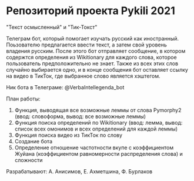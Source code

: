 # Репозиторий проекта Pykili 2021
"Текст осмысленный" и "Тик-Токст"

Телеграм бот, который помогает изучать русский как иностранный. Поьзователю предлагается ввести текст, а затем свой уровень владения русским. После этого бот отправляет сообщение, в котором содержтся определения из Wikitionary для каждого слова, которое пользователь предположительно не знает. Также из всех этих слов случайно выбирается одно, и в конце сообщения бот оставляет ссылку на видео в ТикТок, где выбранное слово является хэштегом.

Ник бота в Телеграме: @VerbaIntellegenda_bot

План работы:
1. Функция, выводящая все возможные леммы от слова Pymorphy2 (ввод: словоформа, вывод: все возможные леммы)
2. Функция поиска определений по Wikitionary (ввод: лемма, вывод: список всех омонимов и всех определений для каждой леммы)
3. Функция поиска видео из ТикТок по слову
4. Создание бота
5. Определение отношение частотности вкупе с коэффициентом Жуйана (коэффициентом равномерности распределения слова) и сложности

Разрабатывают: А. Анисимов, Е. Ахметшина, Ф. Бурлаков
